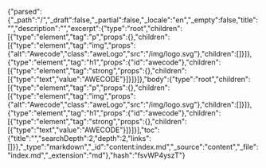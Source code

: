 {"parsed":{"_path":"/","_draft":false,"_partial":false,"_locale":"en","_empty":false,"title":"","description":"","excerpt":{"type":"root","children":[{"type":"element","tag":"p","props":{},"children":[{"type":"element","tag":"img","props":{"alt":"Awecode","class":"aweLogo","src":"/img/logo.svg"},"children":[]}]},{"type":"element","tag":"h1","props":{"id":"awecode"},"children":[{"type":"element","tag":"strong","props":{},"children":[{"type":"text","value":"AWECODE"}]}]}]},"body":{"type":"root","children":[{"type":"element","tag":"p","props":{},"children":[{"type":"element","tag":"img","props":{"alt":"Awecode","class":"aweLogo","src":"/img/logo.svg"},"children":[]}]},{"type":"element","tag":"h1","props":{"id":"awecode"},"children":[{"type":"element","tag":"strong","props":{},"children":[{"type":"text","value":"AWECODE"}]}]}],"toc":{"title":"","searchDepth":2,"depth":2,"links":[]}},"_type":"markdown","_id":"content:index.md","_source":"content","_file":"index.md","_extension":"md"},"hash":"fsvWP4yszT"}